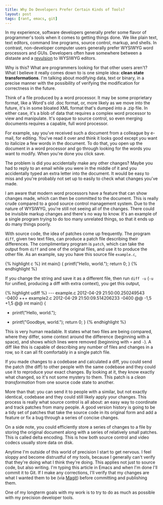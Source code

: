 ```yaml
---
title: Why Do Developers Prefer Certain Kinds of Tools?
layout: post
tags: [rant, emacs, git]
---
```


In my experience, software developers generally prefer some flavor of
programmer's tools when it comes to getting things done. We like plain
text, text editors, command line programs, source control, markup, and
shells. In contrast, non-developer computer users generally prefer
WYSIWYG word processors and GUIs. Developers often have somewhere
between a distaste and a
[revulsion](http://terminally-incoherent.com/blog/2008/10/16/wysiwyg-is-a-lie/)
to WYSIWYG editors.

Why is this? What are programmers looking for that other users aren't?
What I believe it really comes down to is one simple idea: **clean
state transformations**. I'm talking about modifying data, text or
binary, in a precise manner with the possibility of verifying the
modification for correctness in the future.

Think of a file produced by a word processor. It may be some
proprietary format, like a Word's old .doc format, or, more likely as
we move into the future, it's in some bloated XML format that's dumped
into a .zip file. In either case, it's a blob of data that requires a
complex word processor to view and manipulate. It's opaque to source
control, so even merging documents requires a capable, full word
processor.

For example, say you've received such a document from a colleague by
e-mail, for editing. You've read it over and think it looks good
except you want to italicize a few words in the document. To do that,
you open up the document in a word processor and go through looking
for the words you want to modify. When you're done you click save.

The problem is did you accidentally make any other changes? Maybe you
had to reply to an email while you were in the middle of it and you
accidentally typed an extra letter into the document. It would be easy
to miss and you're probably not set up to easily to check what changes
you've made.

I am aware that modern word processors have a feature that can show
changes made, which can then be committed to the document. This is
really crude compared to a good source control management system. Due
to the nature of WYSIWYG, you're still not seeing all of the
changes. There could be invisible markup changes and there's no way to
know. It's an example of a single program trying to do too many
unrelated things, so that it ends up do many things poorly.

With source code, the idea of patches come up frequently. The program
`diff`, given two text files, can produce a patch file describing
their differences. The complimentary program is `patch`, which can
take the output from `diff` and one of the original files, and use it
to produce the other file. As an example, say you have this source
file `example.c`,

{% highlight c %}
int main()
{
    printf("Hello, world.");
    return 0;
}
{% endhighlight %}

If you change the string and save it as a different file, then run
`diff -u` (`-u` for unified, producing a diff with extra context), you
get this output,

{% highlight udiff %}
--- example.c  2012-04-29 21:50:00.250249543 -0400
+++ example2.c   2012-04-29 21:50:09.514206233 -0400
@@ -1,5 +1,5 @@
 int main()
 {
+    printf("Hello, world.");
-    printf("Goodbye, world.");
     return 0;
 }
{% endhighlight %}

This is very human readable. It states what two files are being
compared, where they differ, some context around the difference
(beginning with a space), and shows which lines were removed
(beginning with `+` and `-`). A diff like this is capable of
describing any number of files and changes in a row, so it can all fit
comfortably in a single patch file.

If you made changes to a codebase and calculated a diff, you could
send the patch (the diff) to other people with the same codebase and
they could use it to reproduce your exact changes. By looking at it,
they know exactly what changed, so it's not some mystery to them. This
patch is a *clean transformation* from one source code state to
another.

More than that: you can send it to people with a similar, but not
exactly identical, codebase and they could still likely apply your
changes. This process is really what source control is all about: an
easy way to coordinate and track patches from many people. A good
version history is going to be a tidy set of patches that take the
source code in its original form and add a feature or fix a bug
through a series of concise changes.

On a side note, you could efficiently store a series of changes to a
file by storing the original document along with a series of
relatively small patches. This is called delta encoding. This is how
both source control and video codecs usually store data on disk.

Anytime I'm outside of this world of precision I start to get
nervous. I feel sloppy and become distrustful of my tools, because I
generally can't verify that they're doing what I think they're
doing. This applies not just to source code, but also writing. I'm
typing this article in Emacs and when I'm done I'll commit it to
Git. If I make any corrections, I'll verify that my changes are what I
wanted them to be (via [Magit](http://philjackson.github.com/magit/))
before committing and publishing them.

One of my longterm goals with my work is to try to do as much as
possible with my precision developer tools.
